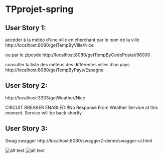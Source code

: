 # TPprojet-spring


## User Story 1:
accéder à la météo d’une ville en cherchant par le nom de la ville 
http://localhost:8080/getTempByVille/Nice

ou par le zipcode
http://localhost:8080/getTempByCodePostal/98000

consulter la liste des météos des différentes villes d’un pays
http://localhost:8080/getTempByPays/Espagne


## User Story 2:

http://localhost:3333/getWeather/Nice

CIRCUIT BREAKER ENABLED!!!No Response From Weather Service at this moment. Service will be back shortly

## User Story 3:

Swag swagger
http://localhost:8080/swagger2-demo/swagger-ui.html

![alt text](https://www.zupimages.net/up/22/07/n08w.png)
![alt text](https://www.zupimages.net/up/22/07/3owv.png)

